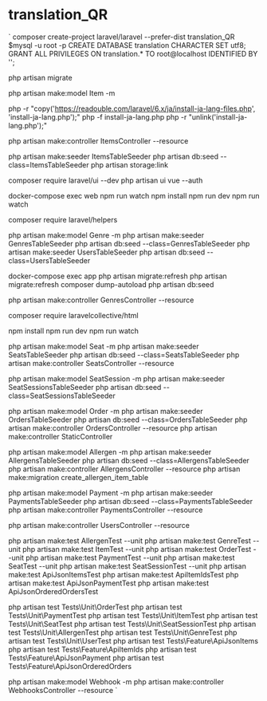 # translation_QR

`
composer create-project laravel/laravel --prefer-dist translation_QR
$mysql -u root -p
CREATE DATABASE translation CHARACTER SET utf8;
GRANT ALL PRIVILEGES ON translation.* TO root@localhost IDENTIFIED BY '';

php artisan migrate


php artisan make:model Item -m

php -r "copy('https://readouble.com/laravel/6.x/ja/install-ja-lang-files.php', 'install-ja-lang.php');"
php -f install-ja-lang.php
php -r "unlink('install-ja-lang.php');"


php artisan make:controller ItemsController --resource

php artisan make:seeder ItemsTableSeeder
php artisan db:seed --class=ItemsTableSeeder
php artisan storage:link


composer require laravel/ui --dev
php artisan ui vue --auth

docker-compose exec web npm run watch
npm install
npm run dev
npm run watch


composer require laravel/helpers


php artisan make:model Genre -m
php artisan make:seeder GenresTableSeeder
php artisan db:seed --class=GenresTableSeeder
php artisan make:seeder UsersTableSeeder
php artisan db:seed --class=UsersTableSeeder

docker-compose exec app php artisan migrate:refresh
php artisan migrate:refresh
composer dump-autoload
php artisan db:seed

php artisan make:controller GenresController --resource

composer require laravelcollective/html

npm install
npm run dev
npm run watch





php artisan make:model Seat -m
php artisan make:seeder SeatsTableSeeder
php artisan db:seed --class=SeatsTableSeeder
php artisan make:controller SeatsController --resource

php artisan make:model SeatSession -m
php artisan make:seeder SeatSessionsTableSeeder
php artisan db:seed --class=SeatSessionsTableSeeder


php artisan make:model Order -m
php artisan make:seeder OrdersTableSeeder
php artisan db:seed --class=OrdersTableSeeder
php artisan make:controller OrdersController --resource
php artisan make:controller StaticController


php artisan make:model Allergen -m
php artisan make:seeder AllergensTableSeeder
php artisan db:seed --class=AllergensTableSeeder
php artisan make:controller AllergensController --resource
php artisan make:migration create_allergen_item_table

php artisan make:model Payment -m
php artisan make:seeder PaymentsTableSeeder
php artisan db:seed --class=PaymentsTableSeeder
php artisan make:controller PaymentsController --resource

php artisan make:controller UsersController --resource

php artisan make:test AllergenTest --unit
php artisan make:test GenreTest --unit
php artisan make:test ItemTest --unit
php artisan make:test OrderTest --unit
php artisan make:test PaymentTest --unit
php artisan make:test SeatTest --unit
php artisan make:test SeatSessionTest --unit
php artisan make:test ApiJsonItemsTest
php artisan make:test ApiItemIdsTest
php artisan make:test ApiJsonPaymentTest
php artisan make:test ApiJsonOrderedOrdersTest

php artisan test Tests\\Unit\\OrderTest
php artisan test Tests\\Unit\\PaymentTest
php artisan test Tests\\Unit\\ItemTest
php artisan test Tests\\Unit\\SeatTest
php artisan test Tests\\Unit\\SeatSessionTest
php artisan test Tests\\Unit\\AllergenTest
php artisan test Tests\\Unit\\GenreTest
php artisan test Tests\\Unit\\UserTest
php artisan test Tests\\Feature\\ApiJsonItems
php artisan test Tests\\Feature\\ApiItemIds
php artisan test Tests\\Feature\\ApiJsonPayment
php artisan test Tests\\Feature\\ApiJsonOrderedOrders

php artisan make:model Webhook -m
php artisan make:controller WebhooksController --resource
`